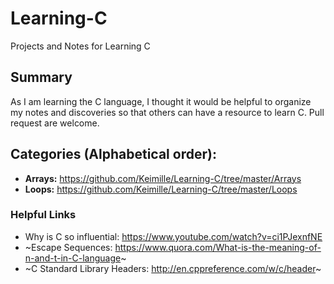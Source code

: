 # Learning-C
Projects and Notes for Learning C

## Summary
As I am learning the C language, I thought it would be helpful to organize my notes and discoveries so that others can have a resource to learn C. Pull request are welcome.

## Categories (Alphabetical order):
- **Arrays:** https://github.com/Keimille/Learning-C/tree/master/Arrays
- **Loops:** https://github.com/Keimille/Learning-C/tree/master/Loops

### Helpful Links
- Why is C so influential: https://www.youtube.com/watch?v=ci1PJexnfNE
- ~Escape Sequences: https://www.quora.com/What-is-the-meaning-of-n-and-t-in-C-language~
- ~C Standard Library Headers: http://en.cppreference.com/w/c/header~
